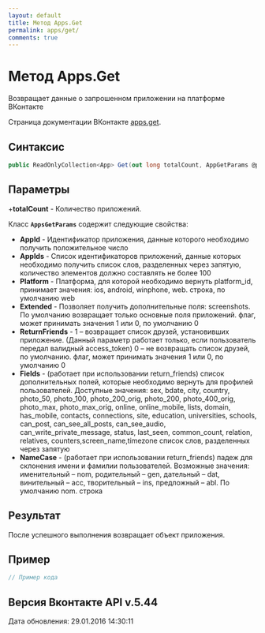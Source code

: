 ```yaml
---
layout: default
title: Метод Apps.Get
permalink: apps/get/
comments: true
---
```

# Метод Apps.Get
Возвращает данные о запрошенном приложении на платформе ВКонтакте

Страница документации ВКонтакте [apps.get](https://vk.com/dev/apps.get).
## Синтаксис
``` csharp
public ReadOnlyCollection<App> Get(out long totalCount, AppGetParams @params)
```

## Параметры
+**totalCount** - Количество приложений.

Класс **`AppsGetParams`** содержит следующие свойства:

+ **AppId** - Идентификатор приложения, данные которого необходимо получить положительное число
+ **AppIds** - Список идентификаторов приложений, данные которых необходимо получить список слов, разделенных через запятую, количество элементов должно составлять не более 100
+ **Platform** - Платформа, для которой необходимо вернуть platform_id, принимает значения: ios, android, winphone, web. строка, по умолчанию web
+ **Extended** - Позволяет получить дополнительные поля: screenshots. По умолчанию возвращает только основные поля приложений. флаг, может принимать значения 1 или 0, по умолчанию 0
+ **ReturnFriends** - 1 – возвращает список друзей, установивших приложение. (Данный параметр работает только, если пользователь передал валидный access_token) 0 – не возвращать список друзей, по умолчанию. флаг, может принимать значения 1 или 0, по умолчанию 0
+ **Fields** - (работает при использовании return_friends) список дополнительных полей, которые необходимо вернуть для профилей пользователей. 
Доступные значения: sex, bdate, city, country, photo_50, photo_100, photo_200_orig, photo_200, photo_400_orig, photo_max, photo_max_orig, online, online_mobile, lists, domain, has_mobile, contacts, connections, site, education, universities, schools, can_post, can_see_all_posts, can_see_audio, can_write_private_message, status, last_seen, common_count, relation, relatives, counters,screen_name,timezone список слов, разделенных через запятую
+ **NameCase** - (работает при использовании return_friends) падеж для склонения имени и фамилии пользователей. Возможные значения: именительный – nom, родительный – gen, дательный – dat, винительный – acc, творительный – ins, предложный – abl. По умолчанию nom. строка

## Результат
После успешного выполнения возвращает объект приложения.

## Пример
``` csharp
// Пример кода
```

## Версия Вконтакте API v.5.44
Дата обновления: 29.01.2016 14:30:11
